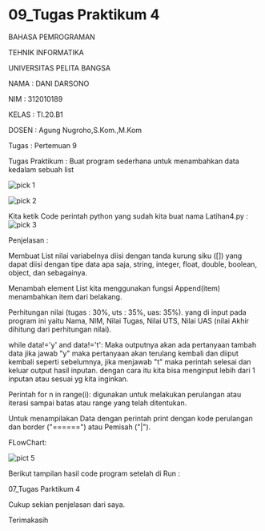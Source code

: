
# 09_Tugas Praktikum 4
BAHASA PEMROGRAMAN

TEHNIK INFORMATIKA

UNIVERSITAS PELITA BANGSA

NAMA : DANI DARSONO

NIM : 312010189

KELAS : TI.20.B1

DOSEN : Agung Nugroho,S.Kom.,M.Kom

Tugas : Pertemuan 9

Tugas Praktikum : Buat program sederhana untuk menambahkan data kedalam sebuah list

![pick 1](https://user-images.githubusercontent.com/73014427/100328509-2fcc0d80-2fff-11eb-8e6f-a1890fabb700.png)

![pick 2](https://user-images.githubusercontent.com/73014427/100328530-33f82b00-2fff-11eb-9bc2-e65b6e12b6b4.png)

Kita ketik Code perintah python yang sudah kita buat nama Latihan4.py :
![pick 3](https://user-images.githubusercontent.com/73014427/100328554-39ee0c00-2fff-11eb-83e1-dea494b9d796.png)

Penjelasan :

Membuat List nilai variabelnya diisi dengan tanda kurung siku ([]) yang dapat diisi dengan tipe data apa saja, string, integer, float, double, boolean, object, dan sebagainya.

Menambah element List kita menggunakan fungsi Append(item) menambahkan item dari belakang.

Perhitungan nilai (tugas : 30%, uts : 35%, uas: 35%). yang di input pada program ini yaitu Nama, NIM, Nilai Tugas, Nilai UTS, Nilai UAS (nilai Akhir dihitung dari perhitungan nilai).

while data!='y' and data!='t': Maka outputnya akan ada pertanyaan tambah data jika jawab "y" maka pertanyaan akan terulang kembali dan diiput kembali seperti sebelumnya, jika menjawab "t" maka perintah selesai dan keluar output hasil inputan. dengan cara itu kita bisa menginput lebih dari 1 inputan atau sesuai yg kita inginkan.

Perintah for n in range(i): digunakan untuk melakukan perulangan atau iterasi sampai batas atau range yang telah ditentukan.

Untuk menampilakan Data dengan perintah print dengan kode perulangan dan border ("======") atau Pemisah ("|").

FLowChart:

![pict 5](https://user-images.githubusercontent.com/73014427/100328591-4a05eb80-2fff-11eb-951a-eb133044ce47.jpg)


Berikut tampilan hasil code program setelah di Run :

07_Tugas Parktikum 4

Cukup sekian penjelasan dari saya.

Terimakasih
